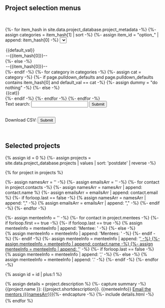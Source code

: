 <script>

function dud() {
}

const dropdownMenu3 = () => {
   const link = document.createElement("a");
   var content = 'hi there';

   {%- assign projects = site.data.project_database.projects | values | sort: 'postdate' | reverse -%}

   var id = 0;
   {%- for project in projects -%}
     var project_name = "{{project["name"]}}";
     var projectDiv = document.getElementById(++id);
     var show_item =  projectDiv.style.display;
     if ( show_item == 'unset' ) {
        var pname = project["name"];
	var ppeople = ' dunno';
	var pemails = ' dunno';
        content = content + pname + ', ' + ppeople + ', ' + pemails + '\n';
     }
   {%- endfor -%}

   const file = new Blob([content], { type: 'text/plain' });
   link.href = URL.createObjectURL(file);
   link.download = "projects.csv";
   link.click();
   URL.revokeObjectURL(link.href);
}

function dropdownMenu2() {

var search_box = document.getElementById("searchprojects");
var search_box_text = search_box.value;

{%- assign projects = site.data.project_database.projects | values | sort: 'postdate' | reverse -%}

var id = 0;
{%- for project in projects -%}
  var show_item = 'unset';
  var projectDiv = document.getElementById(++id);

  {%- for item_hash in site.data.project_database.project_metadata -%}
    {%- assign item_id = "option_" | append: item_hash[0] -%}
    var list_item = "{{ item_id }}";
    var item_name = "{{ item_hash[0] }}";
    {%- assign item_hash_0 = item_hash[0] -%}
    var list = document.getElementById(list_item);
    var selectedCategory = list.options[list.selectedIndex].text;
    {%- if project[item_hash_0] -%}
       var cats = {{ project[item_hash_0] | jsonify }};
       if ( !( selectedCategory =='--'+item_name+'--' || cats.includes("Any") || cats.includes(selectedCategory) ) ) {
         show_item = 'none';
       }
  {%- else -%}
       if ( !( selectedCategory =='--'+item_name+'--' ) ) {
         show_item = 'none';
       }
  {%- endif -%}
  {%- endfor -%}

  if ( (show_item == 'unset') && (search_box_text.length > 0)  ) {
     var project_description = {{project["description"]  | jsonify }};
     var project_short = {{project["shortdescription"] | jsonify }};
     var project_name = {{project["name"] | jsonify }};
     var project_search = project_description+' '+project_short+' '+project_name;
     if ( !(project_search.toLowerCase().includes(search_box_text.toLowerCase()) ) ) {
       show_item = 'none';
     }
  }

  projectDiv.style.display = show_item;
{%- endfor -%}

}
</script>

## Project selection menus
<br>

{%- for item_hash in site.data.project_database.project_metadata -%}
{%- assign categories = item_hash[1] | sort -%}
{%- assign item_id = "option_" | append: item_hash[0] -%}
<select id = {{item_id}} onchange = "dropdownMenu2()" >
{%- if page.pulldown_defaults and page.pulldown_defaults contains item_hash[0] -%}
{%- for iter in page.pulldown_defaults -%}
{%- if item_hash[0] == iter[0] -%}
{%- assign default_val = iter[1] -%}
{%- endif -%}
{%- endfor -%}
<option> {{default_val}} </option>
<option> --{{item_hash[0]}}-- </option>
{%- else -%}
<option> --{{item_hash[0]}}-- </option>
{%- endif -%}
{%- for category in categories -%}
{%- assign cat = category  -%}
{%- if page.pulldown_defaults and page.pulldown_defaults contains item_hash[0] and default_val == cat -%}
{%- assign dummy = "do nothing" -%}
{%- else -%}
<option> {{cat}} </option>
{%- endif -%}
{%- endfor -%}
</select>
{%- endfor -%}

<br>
<form name="searchprojectsform" onsubmit="dropdownMenu2();return false">
  Text search: <input type="text" name="name" id="searchprojects"/>
  <input type="submit">
</form>

<br>

<form name="downloadprojectsform" onsubmit="dropdownMenu3();return false">
  Download CSV: <input type="submit">
</form>

<br>


## Selected projects

{% assign id = 0 %}
{%- assign projects = site.data.project_database.projects | values | sort: 'postdate' | reverse -%}

{% for project in projects %}

  {%- assign namesArr = '' -%}
  {%- assign emailsArr = '' -%}
  {%- for contact in project.contacts -%}
    {%- assign namesArr = namesArr | append: contact.name %}
    {%- assign emailsArr = emailsArr | append: contact.email %}
    {%- if forloop.last == false -%}
       {% assign namesArr = namesArr | append: "," -%}
       {% assign emailsArr = emailsArr | append: "," -%}
    {%- endif -%}
  {%- endfor -%}

  {%- assign menteeInfo = '' -%}
  {%- for contact in project.mentees -%}
    {%- if forloop.first == true -%}
       {%- if forloop.last == true -%}
          {% assign menteeInfo = menteeInfo | append: 'Mentee: ' -%}
       {%- else -%}	  
          {% assign menteeInfo = menteeInfo | append: 'Mentees: ' -%}
       {%- endif -%}
    {%- endif -%}
    {%- assign menteeInfo = menteeInfo | append: '<a href="' -%}
    {%- assign menteeInfo = menteeInfo | append: contact.link -%}
    {%- assign menteeInfo = menteeInfo | append: '">' -%}
    {%- assign menteeInfo = menteeInfo | append: contact.name -%}
    {%- assign menteeInfo = menteeInfo | append: '</a>' -%}
    {%- if forloop.last == false -%}
       {% assign menteeInfo = menteeInfo | append: ',' -%}
    {%- else -%}
       {% assign menteeInfo = menteeInfo | append: '.' -%}
    {%- endif -%}
  {%- endfor -%}

  {% assign id = id | plus:1 %}
  <div style="margin-bottom:4px;" id="{{id}}">
   {% assign details = project.description %}
   {%- capture summary -%}{{project.name }}: {{project.shortdescription}}. {{menteeInfo}} <a href="mailto:{{emailsArr}}">Email the mentors ({{namesArr}})</a>{%- endcapture -%}
   {%- include details.html -%}
  </div>
{% endfor %}

<script>
   window.onload = function () {
     dropdownMenu2();
   };
</script>

